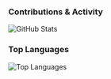 ### Contributions & Activity
![GitHub Stats](https://github-readme-stats.vercel.app/api?username=blessed-winner&show_icons=true&theme=dark&bg_color=121212&title_color=bf00ff&icon_color=bf00ff&text_color=e6e6e6)

### Top Languages
![Top Languages](https://github-readme-stats.vercel.app/api/top-langs/?username=blessed-winner&layout=compact&theme=dark&bg_color=121212&title_color=bf00ff&text_color=e6e6e6)
